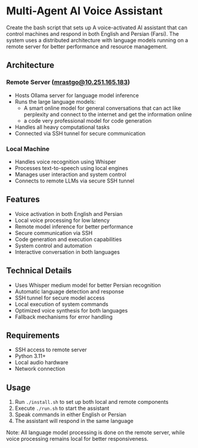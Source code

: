# Multi-Agent AI Voice Assistant

Create the bash script that sets up A voice-activated AI assistant that can control machines and respond in both English and Persian (Farsi). The system uses a distributed architecture with language models running on a remote server for better performance and resource management.

## Architecture

### Remote Server (mrastgo@10.251.165.183)
- Hosts Ollama server for language model inference
- Runs the large language models:
  - A smart online model for general conversations that can act like perplexity and connect to the internet and get the information online
  - a code very professional model for code generation
- Handles all heavy computational tasks
- Connected via SSH tunnel for secure communication

### Local Machine
- Handles voice recognition using Whisper
- Processes text-to-speech using local engines
- Manages user interaction and system control
- Connects to remote LLMs via secure SSH tunnel

## Features
- Voice activation in both English and Persian
- Local voice processing for low latency
- Remote model inference for better performance
- Secure communication via SSH
- Code generation and execution capabilities
- System control and automation
- Interactive conversation in both languages

## Technical Details
- Uses Whisper medium model for better Persian recognition
- Automatic language detection and response
- SSH tunnel for secure model access
- Local execution of system commands
- Optimized voice synthesis for both languages
- Fallback mechanisms for error handling

## Requirements
- SSH access to remote server
- Python 3.11+
- Local audio hardware
- Network connection

## Usage
1. Run `./install.sh` to set up both local and remote components
2. Execute `./run.sh` to start the assistant
3. Speak commands in either English or Persian
4. The assistant will respond in the same language

Note: All language model processing is done on the remote server, while voice processing remains local for better responsiveness.